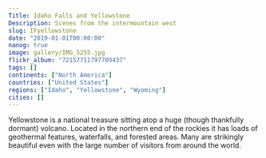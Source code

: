 ```yaml
---
Title: Idaho Falls and Yellowstone
Description: Scenes from the intermountain west
slug: IFyellowstone
date: "2019-01-01T00:00:00"
nanog: true
image: gallery/IMG_5255.jpg
flickr_album: "72157711797709437"
tags: []
continents: ["North America"]
countries: ["United States"]
regions: ["Idaho", "Yellowstone", "Wyoming"]
cities: []
---
```


Yellowstone is a national treasure sitting atop a huge (though thankfully dormant) volcano. Located in the northern end of the rockies it has loads of geothermal features, waterfalls, and forested areas. Many are strikingly beautiful even with the large number of visitors from around the world.